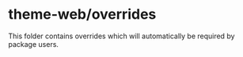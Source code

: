 # theme-web/overrides

This folder contains overrides which will automatically be required by package users.

